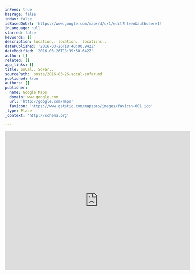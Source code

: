 ```yaml
---
inFeed: true
hasPage: false
inNav: false
isBasedOnUrl: 'https://www.google.com/maps/d/u/1/edit?hl=en&authuser=1&mid=z0niDt1Z62Ik.kzHWdTYOgi1A'
inLanguage: null
starred: false
keywords: []
description: location.. location.. locations..
datePublished: '2016-03-26T18:40:00.942Z'
dateModified: '2016-03-26T18:39:50.642Z'
author: []
related: []
app_links: []
title: SoCal.. SoFar..
sourcePath: _posts/2016-03-26-socal-sofar.md
published: true
authors: []
publisher:
  name: Google Maps
  domain: www.google.com
  url: 'http://google.com/maps'
  favicon: 'https://www.gstatic.com/mapspro/images/favicon-001.ico'
_type: Place
_context: 'http://schema.org'

---
```

<iframe src="https://cdn.embedly.com/widgets/media.html?src=https%3A%2F%2Fwww.google.com%2Fmaps%2Fd%2Fembed%3Fmid%3Dz0niDt1Z62Ik.kzHWdTYOgi1A%26hl%3Den&amp;url=https%3A%2F%2Fwww.google.com%2Fmaps%2Fd%2Fviewer%3Fmid%3Dz0niDt1Z62Ik.kzHWdTYOgi1A%26hl%3Den&amp;image=https%3A%2F%2Fwww.google.com%2Fmaps%2Fd%2Fthumbnail%3Fmid%3Dz0niDt1Z62Ik.kzHWdTYOgi1A%26hl%3Den&amp;key=b7d04c9b404c499eba89ee7072e1c4f7&amp;type=text%2Fhtml&amp;schema=google" width="600" height="450" scrolling="no" frameborder="0" allowfullscreen="allowfullscreen" style=""></iframe>